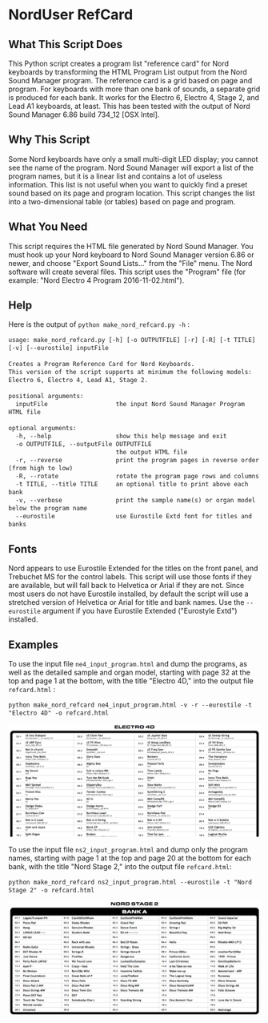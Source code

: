 # NordUser RefCard

## What This Script Does
This Python script creates a program list "reference card" for Nord keyboards by transforming the
HTML Program List output from the Nord Sound Manager program.
The reference card is a grid based on page and program. 
For keyboards with more than one bank of sounds, a separate grid is produced for each bank. 
It works for the Electro 6, Electro 4, Stage 2, and Lead A1 keyboards, at least.
This has been tested with the output of Nord Sound Manager 6.86 build 734_12 [OSX Intel].

## Why This Script
Some Nord keyboards have only a small multi-digit LED display; you cannot see the name of the program.
Nord Sound Manager will export a list of the program names, but it is a linear list and contains a lot of useless information. 
This list is not useful when you want to quickly find a preset sound based on its page and program location. 
This script changes the list into a two-dimensional table (or tables) based on page and program. 

## What You Need

This script requires the HTML file generated by Nord Sound Manager.
You must hook up your Nord keyboard to Nord Sound Manager version 6.86 or newer,
and choose "Export Sound Lists…" from the "File" menu.
The Nord software will create several files. This script uses the "Program" file
(for example: "Nord Electro 4 Program 2016-11-02.html"). 

## Help
Here is the output of `python make_nord_refcard.py -h` :
```
usage: make_nord_refcard.py [-h] [-o OUTPUTFILE] [-r] [-R] [-t TITLE] [-v] [--eurostile] inputFile

Creates a Program Reference Card for Nord Keyboards.
This version of the script supports at minimum the following models: Electro 6, Electro 4, Lead A1, Stage 2.

positional arguments:
  inputFile                   the input Nord Sound Manager Program HTML file

optional arguments:
  -h, --help                  show this help message and exit
  -o OUTPUTFILE, --outputFile OUTPUTFILE
                              the output HTML file
  -r, --reverse               print the program pages in reverse order (from high to low)
  -R, --rotate                rotate the program page rows and columns
  -t TITLE, --title TITLE     an optional title to print above each bank
  -v, --verbose               print the sample name(s) or organ model below the program name
  --eurostile                 use Eurostile Extd font for titles and banks
  ```


## Fonts
Nord appears to use Eurostile Extended for the titles on the front panel,
and Trebuchet MS for the control labels. This script will use those fonts if they
are available, but will fall back to Helvetica or Arial if they are not.
Since most users do not have Eurostile installed, by default the script will use
a stretched version of Helvetica or Arial for title and bank names.
Use the `--eurostile` argument if you have Eurostile Extended ("Eurostyle Extd") installed.

## Examples

To use the input file `ne4_input_program.html` and dump the programs,
as well as the detailed sample and organ model,
starting with page 32 at the top and page 1 at the bottom,
with the title "Electro 4D,"
into the output file `refcard.html` : 
```
python make_nord_refcard ne4_input_program.html -v -r --eurostile -t "Electro 4D" -o refcard.html
```
![](samples/ne4_example.png?raw=true)

To use the input file `ns2_input_program.html` and dump only the program names,
starting with page 1 at the top and page 20 at the bottom for each bank,
with the title "Nord Stage 2," 
into the output file `refcard.html`: 
```
python make_nord_refcard ns2_input_program.html --eurostile -t "Nord Stage 2" -o refcard.html
```
![](samples/ns2_example.png?raw=true)
